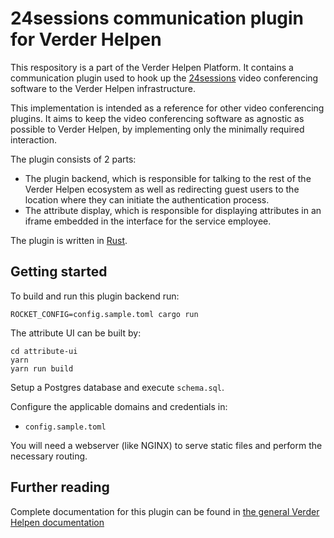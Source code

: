 # 24sessions communication plugin for Verder Helpen

This respository is a part of the Verder Helpen Platform. It contains a communication plugin used to hook up the
[24sessions](https://www.24sessions.com/) video conferencing software to the Verder Helpen infrastructure.

This implementation is intended as a reference for other video conferencing plugins. It aims to keep the
video conferencing software as agnostic as possible to Verder Helpen, by implementing only the minimally required interaction.

The plugin consists of 2 parts:

- The plugin backend, which is responsible for talking to the rest of the Verder Helpen ecosystem as well as redirecting guest users to the location where they can initiate the authentication process.
- The attribute display, which is responsible for displaying attributes in an iframe embedded in the interface for the service employee.

The plugin is written in [Rust](https://www.rust-lang.org/).

## Getting started

To build and run this plugin backend run:
```
ROCKET_CONFIG=config.sample.toml cargo run
```

The attribute UI can be built by:
```
cd attribute-ui
yarn
yarn run build
```

Setup a Postgres database and execute `schema.sql`.

Configure the applicable domains and credentials in:

- `config.sample.toml`

You will need a webserver (like NGINX) to serve static files and perform the necessary routing. 

## Further reading

Complete documentation for this plugin can be found in [the general Verder Helpen documentation](https://docs.verderhelpen.nl)
